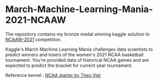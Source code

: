 # March-Machine-Learning-Mania-2021-NCAAW

The repository contains my bronze medal winning kaggle solution to [NCAAW-2021](https://www.kaggle.com/c/ncaaw-march-mania-2021) competition. 

Kaggle's March Machine Learning Mania challenges data scientists to predict winners and losers of the women's 2021 NCAA basketball tournament. You're provided data of historical NCAA games and are expected to predict the bracket for current year tournament. 

Reference kernel : [NCAA starter by Theo Viel](https://www.kaggle.com/theoviel/ncaa-starter-the-simpler-the-better)
